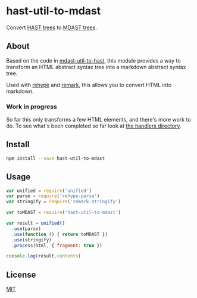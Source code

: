 # hast-util-to-mdast

Convert [HAST trees](https://github.com/syntax-tree/hast) to [MDAST trees](https://github.com/syntax-tree/mdast).

## About

Based on the code in [mdast-util-to-hast](https://github.com/wooorm/mdast-util-to-hast), this module provides a way to transform an HTML abstract syntax tree into a markdown abstract syntax tree.

Used with [rehype](https://npmjs.com/rehype) and [remark](https://npmjs.com/remark), this allows you to convert HTML into markdown.

### Work in progress

So far this only transforms a few HTML elements, and there's more work to do. To see what's been completed so far look at [the handlers directory](/handlers).

## Install

```sh
npm install --save hast-util-to-mdast
```

## Usage

```js
var unified = require('unified')
var parse = require('rehype-parse')
var stringify = require('remark-stringify')

var toMDAST = require('hast-util-to-mdast')

var result = unified()
  .use(parse)
  .use(function () { return toMDAST })
  .use(stringify)
  .process(html, { fragment: true })

console.log(result.contents)
```


## License

[MIT](LICENSE.md)
